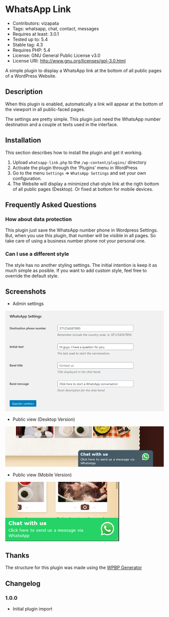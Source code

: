 # WhatsApp Link

- Contributors: vizapata
- Tags: whatsapp, chat, contact, messages
- Requires at least: 3.0.1
- Tested up to: 5.4
- Stable tag: 4.3
- Requires PHP: 5.4
- License: GNU General Public License v3.0
- License URI: http://www.gnu.org/licenses/gpl-3.0.html

A simple plugin to display a WhatsApp link at the bottom of all public pages of a WordPress Website.

## Description

When this plugin is enabled, automatically a link will appear at the bottom of the viewport in all public-faced pages. 

The settings are pretty simple. This plugin just need the WhatsApp number destination and a couple ot texts used in the interface.


## Installation

This section describes how to install the plugin and get it working.

1. Upload `whatsapp-link.php` to the `/wp-content/plugins/` directory
2. Activate the plugin through the 'Plugins' menu in WordPress
3. Go to the menu `Settings` => `WhatsApp Settings` and set your own configuration.
4. The Website will display a minimized chat-style link at the rigth bottom of all public pages (Desktop). Or fixed at bottom for mobile devices.

## Frequently Asked Questions

### How about data protection

This plugin just save the WhatsApp number phone in Wordpress Settings. But, when you use this plugin, that number will be visible in all pages. So take care of using a business number phone not your personal one.

### Can I use a different style

The style has no another styling settings. The initial intention is keep it as much simple as posible. If you want to add custom style, feel free to override the default style.

## Screenshots

- Admin settings

![screenshot](assets/screenshot-1.png)

- Public view (Desktop Version)

![screenshot](assets/screenshot-2.png)

- Public view (Mobile Version)

![screenshot](assets/screenshot-3.png)

## Thanks

The structure for this plugin was made using the [WPBP Generator](https://github.com/WPBP/generator)

## Changelog

### 1.0.0
* Initial plugin import

